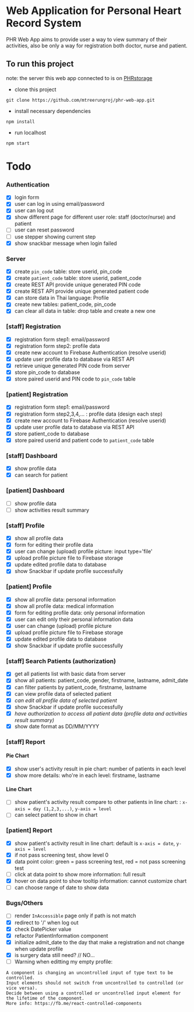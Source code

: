 # Web Application for Personal Heart Record System 
PHR Web App aims to provide user a way to view summary of their activities, also be only a way for registration both doctor, nurse and patient.

## To run this project
note: the server this web app connected to is on [PHRstorage](https://github.com/mtreerungroj/PHRstorage)
- clone this project
```
git clone https://github.com/mtreerungroj/phr-web-app.git
```
- install necessary dependencies
```
npm install
```
- run localhost
```
npm start
```

# Todo
### Authentication
- [x] login form
- [x] user can log in using email/password
- [x] user can log out
- [x] show different page for different user role: staff (doctor/nurse) and patient
- [ ] user can reset password
- [ ] use stepper showing current step
- [x] show snackbar message when login failed

### Server
- [x] create `pin_code` table: store userid, pin_code
- [x] create `patient_code` table: store userid, patient_code
- [x] create REST API provide unique generated PIN code
- [x] create REST API provide unique generated patient code
- [x] can store data in Thai language: Profile
- [x] create new tables: patient_code, pin_code
- [x] can clear all data in table: drop table and create a new one

### [staff] Registration
- [x] registration form step1: email/password
- [x] registration form step2: profile data
- [x] create new account to Firebase Authentication (resolve userid)
- [x] update user profile data to database via REST API
- [x] retrieve unique generated PIN code from server
- [x] store pin_code to database
- [x] store paired userid and PIN code to `pin_code` table

### [patient] Registration
- [x] registration form step1: email/password
- [x] registration form step2,3,4,... : profile data (design each step)
- [x] create new account to Firebase Authentication (resolve userid)
- [x] update user profile data to database via REST API
- [x] store patient_code to database
- [x] store paired userid and patient code to `patient_code` table

### [staff] Dashboard
- [x] show profile data
- [x] can search for patient

### [patient] Dashboard
- [ ] show profile data
- [ ] show activities result summary

### [staff] Profile
- [x] show all profile data
- [x] form for editing their profile data
- [x] user can change (upload) profile picture: input type='file'
- [x] upload profile picture file to Firebase storage
- [x] update edited profile data to database
- [x] show Snackbar if update profile successfully

### [patient] Profile
- [x] show all profile data: personal information
- [x] show all profile data: medical information
- [x] form for editing profile data: only personal information
- [x] user can edit only their personal information data
- [x] user can change (upload) profile picture
- [x] upload profile picture file to Firebase storage
- [x] update edited profile data to database
- [x] show Snackbar if update profile successfully

### [staff] Search Patients (authorization)
- [x] get all patients list with basic data from server
- [x] show all patients: patient_code, gender, firstname, lastname, admit_date
- [x] can filter patients by patient_code, firstname, lastname
- [x] can view profile data of selected patient
- [x] *can edit all profile data of selected patient*
- [x] show Snackbar if update profile successfully
- [x] *have authorization to access all patient data (profile data and activities result summary)*
- [x] show date format as DD/MM/YYYY

### [staff] Report
#### Pie Chart
- [x] show user's activity result in pie chart: number of patients in each level
- [x] show more details: who're in each level: firstname, lastname
#### Line Chart
- [ ] show patient's activity result compare to other patients in line chart: : `x-axis = day (1,2,3,...)`, `y-axis = level`
- [ ] can select patient to show in chart

### [patient] Report
- [x] show patient's activity result in line chart: default is `x-axis = date`, `y-axis = level`
- [x] if not pass screening test, show level 0
- [x] data point color: green = pass screening test, red = not pass screening test
- [ ] click at data point to show more information: full result
- [x] hover on data point to show tooltip information: cannot customize chart
- [ ] can choose range of date to show data

### Bugs/Others
- [ ] render `InAccessible` page only if path is not match
- [x] redirect to '/' when log out
- [x] check DatePicker value
- [x] refactor PatientInformation component
- [x] initialize admit_date to the day that make a registration and not change when update profile
- [x] is surgery data still need? // NO...
- [ ] Warning when editting my empty profile:
```
A component is changing an uncontrolled input of type text to be controlled.
Input elements should not switch from uncontrolled to controlled (or vice versa).
Decide between using a controlled or uncontrolled input element for the lifetime of the component.
More info: https://fb.me/react-controlled-components
```
